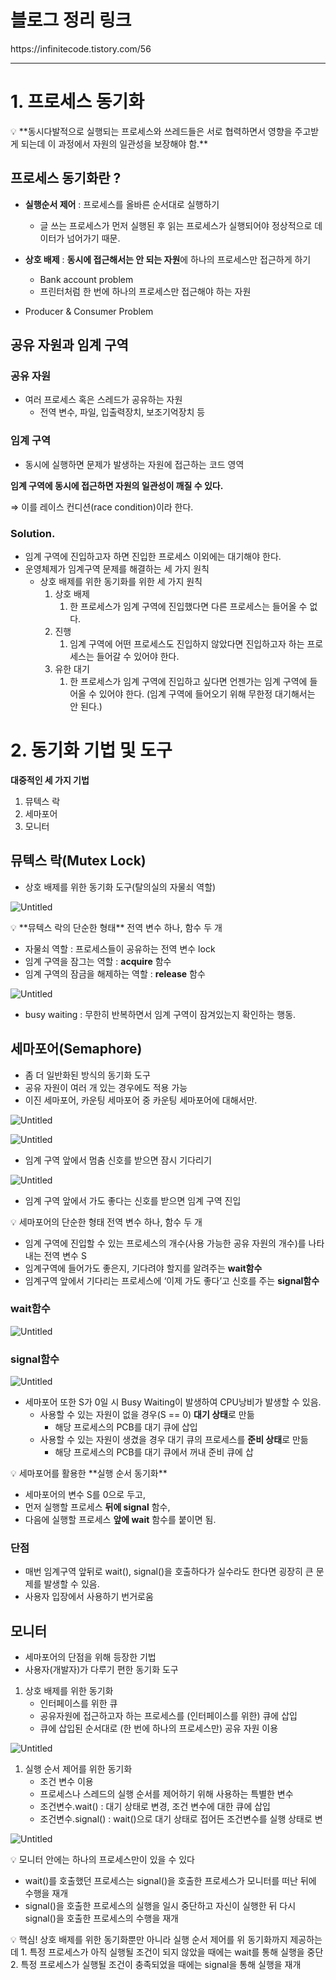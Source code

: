# 블로그 정리 링크
<p>https://infinitecode.tistory.com/56</p>

<hr>

# 1. 프로세스 동기화

<aside>
💡 **동시다발적으로 실행되는 프로세스와 쓰레드들은 서로 협력하면서 영향을 주고받게 되는데 이 과정에서 자원의 일관성을 보장해야 함.**

</aside>

## 프로세스 동기화란 ?

- **실행순서 제어** : 프로세스를 올바른 순서대로 실행하기
    - 글 쓰는 프로세스가 먼저 실행된 후 읽는 프로세스가 실행되어야 정상적으로 데이터가 넘어가기 때문.
- **상호 배제** : **동시에 접근해서는 안 되는 자원**에 하나의 프로세스만 접근하게 하기
    - Bank account problem
    - 프린터처럼 한 번에 하나의 프로세스만 접근해야 하는 자원

- Producer & Consumer Problem

## 공유 자원과 임계 구역

### 공유 자원

- 여러 프로세스 혹은 스레드가 공유하는 자원
    - 전역 변수, 파일, 입출력장치, 보조기억장치 등

### 임계 구역

- 동시에 실행하면 문제가 발생하는 자원에 접근하는 코드 영역

**임계 구역에 동시에 접근하면 자원의 일관성이 깨질 수 있다.**

⇒ 이를 레이스 컨디션(race condition)이라 한다.

### Solution.

- 임계 구역에 진입하고자 하면 진입한 프로세스 이외에는 대기해야 한다.
- 운영체제가 임계구역 문제를 해결하는 세 가지 원칙
    - 상호 배제를 위한 동기화를 위한 세 가지 원칙
        1. 상호 배제
            1. 한 프로세스가 임계 구역에 진입했다면 다른 프로세스는 들어올 수 없다.
        2. 진행
            1. 임계 구역에 어떤 프로세스도 진입하지 않았다면 진입하고자 하는 프로세스는 들어갈 수 있어야 한다.
        3. 유한 대기
            1. 한 프로세스가 임계 구역에 진입하고 싶다면 언젠가는 임계 구역에 들어올 수 있어야 한다. (임계 구역에 들어오기 위해 무한정 대기해서는 안 된다.)

# 2. 동기화 기법 및 도구

**대중적인 세 가지 기법**

1. 뮤텍스 락
2. 세마포어
3. 모니터

## 뮤텍스 락(Mutex Lock)

- 상호 배제를 위한 동기화 도구(탈의실의 자물쇠 역할)

![Untitled](1.png)

<aside>
💡 **뮤텍스 락의 단순한 형태**
전역 변수 하나, 함수 두 개

- 자물쇠 역할 : 프로세스들이 공유하는 전역 변수 lock
- 임계 구역을 잠그는 역할 : **acquire** 함수
- 임계 구역의 잠금을 해제하는 역할 : **release** 함수

</aside>

![Untitled](2.png)

- busy waiting : 무한히 반복하면서 임계 구역이 잠겨있는지 확인하는 행동.

## 세마포어(Semaphore)

- 좀 더 일반화된 방식의 동기화 도구
- 공유 자원이 여러 개 있는 경우에도 적용 가능
- 이진 세마포어, 카운팅 세마포어 중 카운팅 세마포어에 대해서만.

![Untitled](3.png)

![Untitled](4.png)

- 임계 구역 앞에서 멈춤 신호를 받으면 잠시 기다리기

![Untitled](5.png)

- 임계 구역 앞에서 가도 좋다는 신호를 받으면 임계 구역 진입

<aside>
💡 세마포어의 단순한 형태
전역 변수 하나, 함수 두 개

- 임계 구역에 진입할 수 있는 프로세스의 개수(사용 가능한 공유 자원의 개수)를 나타내는 전역 변수 S
- 임계구역에 들어가도 좋은지, 기다려야 할지를 알려주는 **wait함수**
- 임계구역 앞에서 기다리는 프로세스에 ‘이제 가도 좋다’고 신호를 주는 **signal함수**

</aside>

### wait함수

![Untitled](6.png)

### signal함수

![Untitled](7.png)

- 세마포어 또한 S가 0일 시 Busy Waiting이 발생하여 CPU낭비가 발생할 수 있음.
    - 사용할 수 있는 자원이 없을 경우(S == 0) **대기 상태**로 만듦
        - 해당 프로세스의 PCB를 대기 큐에 삽입
    - 사용할 수 있는 자원이 생겼을 경우 대기 큐의 프로세스를 **준비 상태**로 만듦
        - 해당 프로세스의 PCB를 대기 큐에서 꺼내 준비 큐에 삽

<aside>
💡 세마포어를 활용한 **실행 순서 동기화**

- 세마포어의 변수 S를 0으로 두고,
- 먼저 실행할 프로세스 **뒤에 signal** 함수,
- 다음에 실행할 프로세스 **앞에 wait** 함수를 붙이면 됨.

</aside>

### 단점

- 매번 임계구역 앞뒤로 wait(), signal()을 호출하다가 실수라도 한다면 굉장히 큰 문제를 발생할 수 있음.
- 사용자 입장에서 사용하기 번거로움

## 모니터

- 세마포어의 단점을 위해 등장한 기법
- 사용자(개발자)가 다루기 편한 동기화 도구

1. 상호 배제를 위한 동기화
    - 인터페이스를 위한 큐
    - 공유자원에 접근하고자 하는 프로세스를 (인터페이스를 위한) 큐에 삽입
    - 큐에 삽입된 순서대로 (한 번에 하나의 프로세스만) 공유 자원 이용

![Untitled](8.png)

1. 실행 순서 제어를 위한 동기화
    - 조건 변수 이용
    - 프로세스나 스레드의 실행 순서를 제어하기 위해 사용하는 특별한 변수
    - 조건변수.wait() : 대기 상태로 변경, 조건 변수에 대한 큐에 삽입
    - 조건변수.signal() : wait()으로 대기 상태로 접어든 조건변수를 실행 상태로 변

![Untitled](9.png)

<aside>
💡 모니터 안에는 하나의 프로세스만이 있을 수 있다

- wait()를 호출했던 프로세스는 signal()을 호출한 프로세스가 모니터를 떠난 뒤에 수행을 재개
- signal()을 호출한 프로세스의 실행을 일시 중단하고 자신이 실행한 뒤 다시 signal()을 호출한 프로세스의 수행을 재개
</aside>

<aside>
💡 핵심!
상호 배제를 위한 동기화뿐만 아니라 실행 순서 제어를 위 동기화까지 제공하는데
1. 특정 프로세스가 아직 실행될 조건이 되지 않았을 때에는 wait를 통해 실행을 중단
2. 특정 프로세스가 실행될 조건이 충족되었을 때에는 signal을 통해 실행을 재개

</aside>
